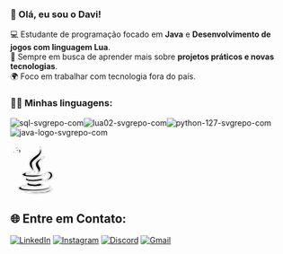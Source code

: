 ### 👋 Olá, eu sou o Davi!

💻 Estudante de programação focado em **Java** e **Desenvolvimento de jogos com linguagem Lua**.  
🚀 Sempre em busca de aprender mais sobre **projetos práticos e novas tecnologias**.  
🌍 Foco em trabalhar com tecnologia fora do país.  

### 👨‍💻 Minhas linguagens:

![sql-svgrepo-com](https://github.com/user-attachments/assets/7fe5bcd4-8d7a-4184-abe5-a1b81b4219ac)![lua02-svgrepo-com](https://github.com/user-attachments/assets/5be47393-e69c-4552-964e-9f0f7da0954e)![python-127-svgrepo-com](https://github.com/user-attachments/assets/f31de243-6063-4c24-9327-2886a21a4a11)![java-logo-svgrepo-com](https://github.com/user-attachments/assets/60a4fd4a-e73f-49ee-aa5f-df4f47ed2d93)
<!DOCTYPE svg PUBLIC "-//W3C//DTD SVG 1.1//EN" "http://www.w3.org/Graphics/SVG/1.1/DTD/svg11.dtd">
<!-- Uploaded to: SVG Repo, www.svgrepo.com, Transformed by: SVG Repo Mixer Tools -->
<svg height="90px" width="90px" version="1.1" id="Capa_1" xmlns="http://www.w3.org/2000/svg" xmlns:xlink="http://www.w3.org/1999/xlink" viewBox="-25.13 -25.13 552.89 552.89" xml:space="preserve" fill="#ffffff" stroke="#ffffff" stroke-width="7.036848000000001">
<g id="SVGRepo_bgCarrier" stroke-width="0"/>
<g id="SVGRepo_tracerCarrier" stroke-linecap="round" stroke-linejoin="round" stroke="#CCCCCC" stroke-width="18.094752"> <g> <g> <path style="fill:#010002;" d="M240.864,269.894c0,0-28.02-53.992-26.985-93.445c0.755-28.193,64.324-56.062,89.281-96.529 C328.074,39.431,300.054,0,300.054,0s6.234,29.077-10.376,59.147c-16.609,30.113-77.914,47.779-101.749,99.679 S240.864,269.894,240.864,269.894z"/> <path style="fill:#010002;" d="M345.741,105.869c0,0-95.494,36.347-95.494,77.849c0,41.545,25.928,55.027,30.113,68.509 c4.142,13.525-7.269,36.347-7.269,36.347s37.361-25.95,31.105-56.062c-6.234-30.113-35.29-39.475-18.659-69.544 C296.646,142.799,345.741,105.869,345.741,105.869z"/> <path style="fill:#010002;" d="M230.51,324.748c88.246-3.149,120.43-30.997,120.43-30.997 c-57.076,15.553-208.654,14.539-209.711,3.128c-1.014-11.411,46.701-20.773,46.701-20.773s-74.721,0-80.955,18.68 C100.74,313.467,142.328,327.833,230.51,324.748z"/> <path style="fill:#010002;" d="M358.187,368.494c0,0,86.369-18.421,77.827-65.338c-10.354-57.119-70.58-24.936-70.58-24.936 s42.602,0,46.722,25.928C416.32,330.098,358.187,368.494,358.187,368.494z"/> <path style="fill:#010002;" d="M315.628,343.601c0,0-21.765,5.716-54.013,9.34c-43.228,4.853-95.494,1.014-99.657-6.256 c-4.098-7.269,7.269-11.411,7.269-11.411c-51.921,12.468-23.512,34.233,37.339,38.418c52.158,3.559,129.791-15.574,129.791-15.574 L315.628,343.601z"/> <path style="fill:#010002;" d="M181.738,388.943c0,0-23.555,0.669-24.936,13.137c-1.359,12.382,14.496,23.512,72.65,26.964 c58.133,3.451,98.988-15.898,98.988-15.898l-26.295-15.962c0,0-16.631,3.494-42.236,6.946 c-25.626,3.473-78.173-2.783-80.243-7.593C177.553,391.682,181.738,388.943,181.738,388.943z"/> <path style="fill:#010002;" d="M407.994,445.005c8.995-9.707-2.783-17.321-2.783-17.321s4.142,4.853-1.337,10.376 c-5.544,5.522-56.084,19.349-137.061,23.512c-80.955,4.163-168.856-7.615-171.639-17.99 c-2.696-10.376,45.018-18.659,45.018-18.659c-5.522,0.69-71.96,2.071-74.074,20.082c-2.071,17.968,29.056,32.507,153.67,32.507 C344.339,477.491,399.042,454.647,407.994,445.005z"/> <path style="fill:#010002;" d="M359.568,485.817c-54.682,11.044-220.734,4.077-220.734,4.077s107.919,25.626,231.109,4.185 c58.888-10.268,62.318-38.763,62.318-38.763S414.25,474.708,359.568,485.817z"/> </g> <g> </g> <g> </g> <g> </g> <g> </g> <g> </g> <g> </g> <g> </g> <g> </g> <g> </g> <g> </g> <g> </g> <g> </g> <g> </g> <g> </g> <g> </g> </g> </g>
<g id="SVGRepo_iconCarrier"> <g> <g> <path style="fill:#010002;" d="M240.864,269.894c0,0-28.02-53.992-26.985-93.445c0.755-28.193,64.324-56.062,89.281-96.529 C328.074,39.431,300.054,0,300.054,0s6.234,29.077-10.376,59.147c-16.609,30.113-77.914,47.779-101.749,99.679 S240.864,269.894,240.864,269.894z"/> <path style="fill:#010002;" d="M345.741,105.869c0,0-95.494,36.347-95.494,77.849c0,41.545,25.928,55.027,30.113,68.509 c4.142,13.525-7.269,36.347-7.269,36.347s37.361-25.95,31.105-56.062c-6.234-30.113-35.29-39.475-18.659-69.544 C296.646,142.799,345.741,105.869,345.741,105.869z"/> <path style="fill:#010002;" d="M230.51,324.748c88.246-3.149,120.43-30.997,120.43-30.997 c-57.076,15.553-208.654,14.539-209.711,3.128c-1.014-11.411,46.701-20.773,46.701-20.773s-74.721,0-80.955,18.68 C100.74,313.467,142.328,327.833,230.51,324.748z"/> <path style="fill:#010002;" d="M358.187,368.494c0,0,86.369-18.421,77.827-65.338c-10.354-57.119-70.58-24.936-70.58-24.936 s42.602,0,46.722,25.928C416.32,330.098,358.187,368.494,358.187,368.494z"/> <path style="fill:#010002;" d="M315.628,343.601c0,0-21.765,5.716-54.013,9.34c-43.228,4.853-95.494,1.014-99.657-6.256 c-4.098-7.269,7.269-11.411,7.269-11.411c-51.921,12.468-23.512,34.233,37.339,38.418c52.158,3.559,129.791-15.574,129.791-15.574 L315.628,343.601z"/> <path style="fill:#010002;" d="M181.738,388.943c0,0-23.555,0.669-24.936,13.137c-1.359,12.382,14.496,23.512,72.65,26.964 c58.133,3.451,98.988-15.898,98.988-15.898l-26.295-15.962c0,0-16.631,3.494-42.236,6.946 c-25.626,3.473-78.173-2.783-80.243-7.593C177.553,391.682,181.738,388.943,181.738,388.943z"/> <path style="fill:#010002;" d="M407.994,445.005c8.995-9.707-2.783-17.321-2.783-17.321s4.142,4.853-1.337,10.376 c-5.544,5.522-56.084,19.349-137.061,23.512c-80.955,4.163-168.856-7.615-171.639-17.99 c-2.696-10.376,45.018-18.659,45.018-18.659c-5.522,0.69-71.96,2.071-74.074,20.082c-2.071,17.968,29.056,32.507,153.67,32.507 C344.339,477.491,399.042,454.647,407.994,445.005z"/> <path style="fill:#010002;" d="M359.568,485.817c-54.682,11.044-220.734,4.077-220.734,4.077s107.919,25.626,231.109,4.185 c58.888-10.268,62.318-38.763,62.318-38.763S414.25,474.708,359.568,485.817z"/> </g> <g> </g> <g> </g> <g> </g> <g> </g> <g> </g> <g> </g> <g> </g> <g> </g> <g> </g> <g> </g> <g> </g> <g> </g> <g> </g> <g> </g> <g> </g> </g> </g>

<!DOCTYPE svg PUBLIC "-//W3C//DTD SVG 1.1//EN" "http://www.w3.org/Graphics/SVG/1.1/DTD/svg11.dtd">
<!-- Uploaded to: SVG Repo, www.svgrepo.com, Transformed by: SVG Repo Mixer Tools -->
<svg width="90px" height="90px" viewBox="-2 -2 24.00 24.00" version="1.1" xmlns="http://www.w3.org/2000/svg" xmlns:xlink="http://www.w3.org/1999/xlink" fill="#ffffff" stroke="#ffffff" transform="matrix(1, 0, 0, 1, 0, 0)">
<g id="SVGRepo_bgCarrier" stroke-width="0"/>
<g id="SVGRepo_tracerCarrier" stroke-linecap="round" stroke-linejoin="round" stroke="#CCCCCC" stroke-width="0.08"/>
<g id="SVGRepo_iconCarrier"> <defs> </defs> <g id="Page-1" stroke-width="0.28" fill="none" fill-rule="evenodd"> <g id="Dribbble-Light-Preview" transform="translate(-340.000000, -7599.000000)" fill="#000000"> <g id="icons" transform="translate(56.000000, 160.000000)"> <path d="M296.744,7457.45798 C296.262,7457.45798 295.872,7457.06594 295.872,7456.58142 C295.872,7456.0969 296.262,7455.70587 296.744,7455.70587 C297.226,7455.70587 297.616,7456.0969 297.616,7456.58142 C297.616,7457.06594 297.226,7457.45798 296.744,7457.45798 M294.072,7459 C299.15,7459 298.833,7456.78649 298.833,7456.78649 L298.827,7454.49357 L293.982,7454.49357 L293.982,7453.80499 L300.751,7453.80499 C300.751,7453.80499 304,7454.17591 304,7449.02614 C304,7443.87636 301.165,7444.0583 301.165,7444.0583 L299.472,7444.0583 L299.472,7446.44873 C299.472,7446.44873 299.563,7449.29855 296.682,7449.29855 L291.876,7449.29855 C291.876,7449.29855 289.176,7449.25533 289.176,7451.9222 L289.176,7456.33112 C289.176,7456.33112 288.766,7459 294.072,7459 M291.257,7440.54202 C291.739,7440.54202 292.128,7440.93406 292.128,7441.41858 C292.128,7441.9031 291.739,7442.29413 291.257,7442.29413 C290.775,7442.29413 290.385,7441.9031 290.385,7441.41858 C290.385,7440.93406 290.775,7440.54202 291.257,7440.54202 M293.928,7439 C288.851,7439 289.168,7441.21351 289.168,7441.21351 L289.174,7443.50643 L294.019,7443.50643 L294.019,7444.19501 L287.249,7444.19501 C287.249,7444.19501 284,7443.82409 284,7448.97386 C284,7454.12364 286.836,7453.9417 286.836,7453.9417 L288.528,7453.9417 L288.528,7451.55127 C288.528,7451.55127 288.437,7448.70145 291.319,7448.70145 L296.124,7448.70145 C296.124,7448.70145 298.824,7448.74467 298.824,7446.0778 L298.824,7441.66888 C298.824,7441.66888 299.234,7439 293.928,7439" id="python-[#127]"> </path> </g> </g> </g> </g>
</svg>

<!DOCTYPE svg PUBLIC "-//W3C//DTD SVG 1.1//EN" "http://www.w3.org/Graphics/SVG/1.1/DTD/svg11.dtd">
<!-- Uploaded to: SVG Repo, www.svgrepo.com, Transformed by: SVG Repo Mixer Tools -->
<svg fill="#ffffff" version="1.1" xmlns="http://www.w3.org/2000/svg" xmlns:xlink="http://www.w3.org/1999/xlink" width="90px" height="90px" viewBox="-25.6 -25.6 563.20 563.20" enable-background="new 0 0 512 512" xml:space="preserve" stroke="#ffffff" stroke-width="7.168000000000001">
<g id="SVGRepo_bgCarrier" stroke-width="0"/>
<g id="SVGRepo_tracerCarrier" stroke-linecap="round" stroke-linejoin="round" stroke="#CCCCCC" stroke-width="1.024"/>
<g id="SVGRepo_iconCarrier"> <g id="5151e0c8492e5103c096af88a51ed7cd"> <path display="inline" fill-rule="evenodd" clip-rule="evenodd" d="M511.446,65.792c0,36.032-29.199,65.244-65.271,65.244 c-36.025,0-65.229-29.211-65.229-65.244c0-36.083,29.204-65.292,65.229-65.292C482.247,0.5,511.446,29.709,511.446,65.792z M343.677,350.74l-18.431,2.794c-14.049,1.996-20.477,7.446-20.477,17.067c0,11.43,6.647,17.633,18.48,17.633 c13.205,0,25.873-6.42,30.883-15.824c1.376-2.611,1.376-3.23,1.376-8.461v-3.588v-1.418l0.221-12.02v-0.217 c-0.221,0-1.019,0.624-1.597,1.023C352.939,348.924,349.302,349.946,343.677,350.74z M446.175,288.65 c0,123.078-99.754,222.85-222.809,222.85c-123.063,0-222.813-99.771-222.813-222.85c0-123.09,99.75-222.858,222.813-222.858 C346.421,65.792,446.175,165.561,446.175,288.65z M164.024,382.608H90.999v-126.54H71.146v144.006h92.878V382.608z M265.903,295.161h-17.853v59.795v1.813c0,5.584-3.019,14.627-6.827,20.257c-4.433,6.776-12.452,10.813-21.271,10.813 c-14.049,0-21.046-7.396-21.046-22.468v-70.21h-17.865v76.413v1.634c0,17.646,14.272,29.877,34.524,29.877 c15.417,0,25.832-5.804,33.282-18.26v15.25h17.055V295.161z M385.424,387.045c-2.836,0.574-4.216,0.794-5.851,0.794 c-3.986,0-5.808-1.816-5.808-6.199v-59.974c0-18.48-14.843-29.523-39.706-29.523c-27.253,0-41.518,11.662-42.499,34.933h16.447 c1.992-14.277,9.209-20.261,24.057-20.261c16.219,0,24.284,5.983,24.284,17.646c0,10.814-1.417,11.608-30.313,14.622 c-9.837,0.803-13.025,1.422-18.027,3.019c-13.649,4.428-21.674,15.646-21.674,30.094c0,19.232,13.255,30.891,35.099,30.891 c13.43,0,22.639-4.432,35.715-16.847c0.573,10.644,6.203,15.824,16.843,15.824c3.982,0,6.024-0.399,11.434-1.987V387.045z M380.945,196.323c0-36.037-29.244-65.288-65.274-65.288c-36.026,0-65.271,29.251-65.271,65.288 c0,36.034,29.245,65.285,65.271,65.285C351.701,261.608,380.945,232.357,380.945,196.323z"> </path> </g> </g>
</svg>

<!DOCTYPE svg PUBLIC "-//W3C//DTD SVG 1.1//EN" "http://www.w3.org/Graphics/SVG/1.1/DTD/svg11.dtd">
<!-- Uploaded to: SVG Repo, www.svgrepo.com, Transformed by: SVG Repo Mixer Tools -->
<svg width="90px" height="90px" viewBox="-1.6 -1.6 35.20 35.20" xmlns="http://www.w3.org/2000/svg" fill="#ffffff" stroke="#ffffff" stroke-width="0.44800000000000006">
<g id="SVGRepo_bgCarrier" stroke-width="0"/>
<g id="SVGRepo_tracerCarrier" stroke-linecap="round" stroke-linejoin="round"/>
<g id="SVGRepo_iconCarrier">
<path d="M8.562,15.256A21.159,21.159,0,0,0,16,16.449a21.159,21.159,0,0,0,7.438-1.194c1.864-.727,2.525-1.535,2.525-2V9.7a10.357,10.357,0,0,1-2.084,1.076A22.293,22.293,0,0,1,16,12.078a22.36,22.36,0,0,1-7.879-1.3A10.28,10.28,0,0,1,6.037,9.7v3.55C6.037,13.724,6.7,14.528,8.562,15.256Z" style="fill:#fffff"/>
<path d="M8.562,21.961a15.611,15.611,0,0,0,2.6.741A24.9,24.9,0,0,0,16,23.155a24.9,24.9,0,0,0,4.838-.452,15.614,15.614,0,0,0,2.6-.741c1.864-.727,2.525-1.535,2.525-2v-3.39a10.706,10.706,0,0,1-1.692.825A23.49,23.49,0,0,1,16,18.74a23.49,23.49,0,0,1-8.271-1.348,10.829,10.829,0,0,1-1.692-.825V19.96C6.037,20.426,6.7,21.231,8.562,21.961Z" style="fill:#fffff"/>
<path d="M16,30c5.5,0,9.963-1.744,9.963-3.894V23.269a10.5,10.5,0,0,1-1.535.762l-.157.063A23.487,23.487,0,0,1,16,25.445a23.422,23.422,0,0,1-8.271-1.351c-.054-.02-.106-.043-.157-.063a10.5,10.5,0,0,1-1.535-.762v2.837C6.037,28.256,10.5,30,16,30Z" style="fill:#fffff"/>
<ellipse cx="16" cy="5.894" rx="9.963" ry="3.894" style="fill:#fffff"/>
</g>  

## 🌐 Entre em Contato:
[![LinkedIn](https://img.shields.io/badge/LinkedIn-0077B5?style=for-the-badge&logo=linkedin&logoColor=white)](https://www.linkedin.com/in/davi-henrique-8a5631260)
[![Instagram](https://img.shields.io/badge/Instagram-E4405F?style=for-the-badge&logo=instagram&logoColor=white)](https://instagram.com/seu-usuario)
[![Discord](https://img.shields.io/badge/Discord-5865F2?style=for-the-badge&logo=discord&logoColor=white)](https://discord.gg/seu-link)
[![Gmail](https://img.shields.io/badge/Gmail-D14836?style=for-the-badge&logo=gmail&logoColor=white)](https://mail.google.com/mail/?view=cm&to=henri.888.mur@gmail.com)





        
          
          
